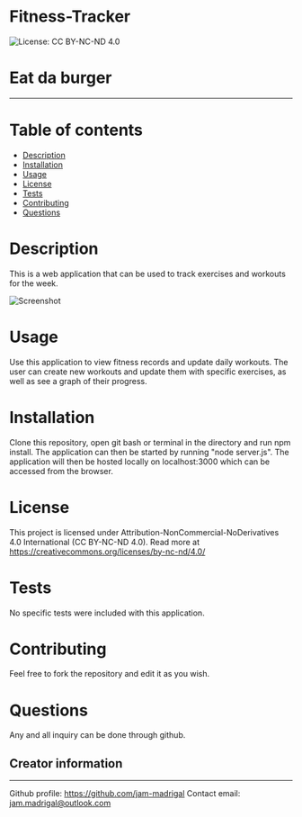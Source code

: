 # Fitness-Tracker


![License: CC BY-NC-ND 4.0](https://licensebuttons.net/l/by-nc-nd/4.0/80x15.png)
# Eat da burger
---

# Table of contents
- [Description](#description)
- [Installation](#installation)
- [Usage](#usage)
- [License](#license)
- [Tests](#tests)
- [Contributing](#Contributing)
- [Questions](#questions)


# Description
This is a web application that can be used to track exercises and workouts for the week.

![Screenshot](https://user-images.githubusercontent.com/65047802/97083588-ddde3500-15c5-11eb-814c-ccfd4bc7d7ae.png)


# Usage
Use this application to view fitness records and update daily workouts. The user can create new workouts and update them with specific exercises, as well as see a graph of their progress.

# Installation
Clone this repository, open git bash or terminal in the directory and run npm install. The application can then be started by running "node server.js". The application will then be hosted locally on localhost:3000 which can be accessed from the browser.

# License
This project is licensed under Attribution-NonCommercial-NoDerivatives 4.0 International (CC BY-NC-ND 4.0). Read more at https://creativecommons.org/licenses/by-nc-nd/4.0/

# Tests
No specific tests were included with this application.

# Contributing
Feel free to fork the repository and edit it as you wish.

# Questions
Any and all inquiry can be done through github.

## Creator information
---
Github profile: https://github.com/jam-madrigal 
Contact email: jam.madrigal@outlook.com



